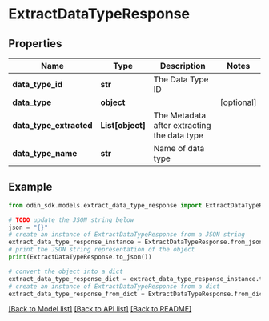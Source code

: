 # ExtractDataTypeResponse


## Properties

Name | Type | Description | Notes
------------ | ------------- | ------------- | -------------
**data_type_id** | **str** | The Data Type ID | 
**data_type** | **object** |  | [optional] 
**data_type_extracted** | **List[object]** | The Metadata after extracting the data type | 
**data_type_name** | **str** | Name of data type | 

## Example

```python
from odin_sdk.models.extract_data_type_response import ExtractDataTypeResponse

# TODO update the JSON string below
json = "{}"
# create an instance of ExtractDataTypeResponse from a JSON string
extract_data_type_response_instance = ExtractDataTypeResponse.from_json(json)
# print the JSON string representation of the object
print(ExtractDataTypeResponse.to_json())

# convert the object into a dict
extract_data_type_response_dict = extract_data_type_response_instance.to_dict()
# create an instance of ExtractDataTypeResponse from a dict
extract_data_type_response_from_dict = ExtractDataTypeResponse.from_dict(extract_data_type_response_dict)
```
[[Back to Model list]](../README.md#documentation-for-models) [[Back to API list]](../README.md#documentation-for-api-endpoints) [[Back to README]](../README.md)


